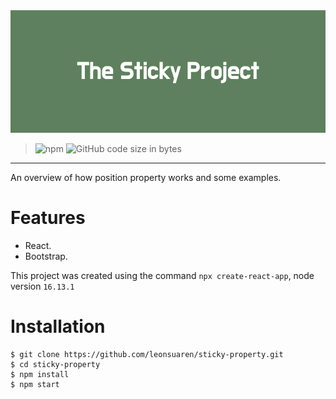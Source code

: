 <div align="center" width="100%">
  <img src='public/The_Sticky_Project.png'>
</div>


> ![npm](https://img.shields.io/npm/v/npm)
> ![GitHub code size in bytes](https://img.shields.io/github/languages/code-size/leonsuaren/sticky-property?color=f)

---

 An overview of how position property works and some examples.

# Features
  * React.
  * Bootstrap.

This project was created using the command `npx create-react-app`, node version `16.13.1`

# Installation

```
$ git clone https://github.com/leonsuaren/sticky-property.git
$ cd sticky-property
$ npm install
$ npm start
```